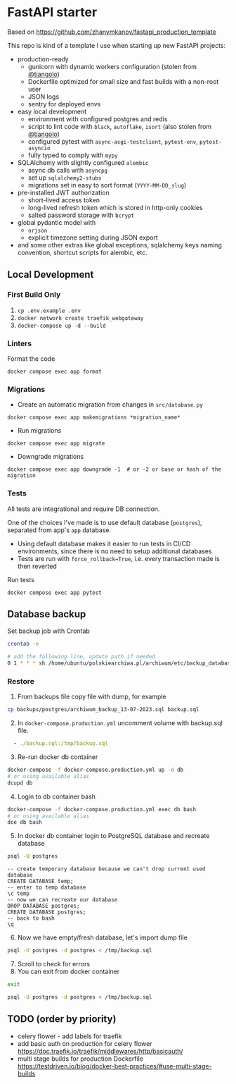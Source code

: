 # FastAPI starter

Based on https://github.com/zhanymkanov/fastapi_production_template

This repo is kind of a template I use when starting up new FastAPI projects:
- production-ready
    - gunicorn with dynamic workers configuration (stolen from [@tiangolo](https://github.com/tiangolo))
    - Dockerfile optimized for small size and fast builds with a non-root user
    - JSON logs
    - sentry for deployed envs
- easy local development
    - environment with configured postgres and redis
    - script to lint code with `black`, `autoflake`, `isort` (also stolen from [@tiangolo](https://github.com/tiangolo))
    - configured pytest with `async-asgi-testclient`, `pytest-env`, `pytest-asyncio`
    - fully typed to comply with `mypy`
- SQLAlchemy with slightly configured `alembic`
    - async db calls with `asyncpg`
    - set up `sqlalchemy2-stubs`
    - migrations set in easy to sort format (`YYYY-MM-DD_slug`)
- pre-installed JWT authorization
    - short-lived access token
    - long-lived refresh token which is stored in http-only cookies
    - salted password storage with `bcrypt`
- global pydantic model with
    - `orjson`
    - explicit timezone setting during JSON export
- and some other extras like global exceptions, sqlalchemy keys naming convention, shortcut scripts for alembic, etc.

## Local Development

### First Build Only
1. `cp .env.example .env`
2. `docker network create traefik_webgateway`
3. `docker-compose up -d --build`

### Linters
Format the code
```shell
docker compose exec app format
```

### Migrations
- Create an automatic migration from changes in `src/database.py`
```shell
docker compose exec app makemigrations *migration_name*
```
- Run migrations
```shell
docker compose exec app migrate
```
- Downgrade migrations
```shell
docker compose exec app downgrade -1  # or -2 or base or hash of the migration
```
### Tests
All tests are integrational and require DB connection.

One of the choices I've made is to use default database (`postgres`), separated from app's `app` database.
- Using default database makes it easier to run tests in CI/CD environments, since there is no need to setup additional databases
- Tests are run with `force_rollback=True`, i.e. every transaction made is then reverted

Run tests
```shell
docker compose exec app pytest
```


## Database backup

Set backup job with Crontab
```bash
crontab -e

# add the following line, update path if needed
0 1 * * * sh /home/ubuntu/polskiearchiwa.pl/archiwum/etc/backup_database.sh
```

### Restore

1. From backups file copy file with dump, for example
```bash
cp backups/postgres/archiwum_backup_13-07-2023.sql backup.sql
```
2. In `docker-compose.production.yml` uncomment volume with backup.sql file.
```yaml
  - ./backup.sql:/tmp/backup.sql 
```
3. Re-run docker db container
```bash
docker-compose -f docker-compose.production.yml up -d db
# or using available alias
dcupd db 
```
4. Login to db container bash
```bash
docker-compose -f docker-compose.production.yml exec db bash
# or using available alias
dce db bash
```
5. In docker db container login to PostgreSQL database and recreate database
```bash
psql -U postgres 
```
```postgresql
-- create temporary database because we can't drop current used database
CREATE DATABASE temp;
-- enter to temp database
\c temp
-- now we can recreate our database
DROP DATABASE postgres;
CREATE DATABASE postgres;
-- back to bash
\q
```
6. Now we have empty/fresh database, let's import dump file
```bash
psql -U postgres -d postgres < /tmp/backup.sql
```
7. Scroll to check for errors
8. You can exit from docker container
```bash
exit
```

```bash
psql -U postgres -d postgres < /tmp/backup.sql
```


## TODO (order by priority)

- celery flower - add labels for traefik
- add basic auth on production for celery flower https://doc.traefik.io/traefik/middlewares/http/basicauth/
- multi stage builds for production Dockerfile https://testdriven.io/blog/docker-best-practices/#use-multi-stage-builds
